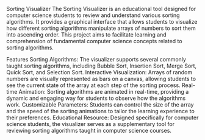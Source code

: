 Sorting Visualizer
The Sorting Visualizer is an educational tool designed for computer science students to review and understand various sorting algorithms. It provides a graphical interface that allows students to visualize how different sorting algorithms manipulate arrays of numbers to sort them into ascending order. This project aims to facilitate learning and comprehension of fundamental computer science concepts related to sorting algorithms.

Features
Sorting Algorithms: The visualizer supports several commonly taught sorting algorithms, including Bubble Sort, Insertion Sort, Merge Sort, Quick Sort, and Selection Sort.
Interactive Visualization: Arrays of random numbers are visually represented as bars on a canvas, allowing students to see the current state of the array at each step of the sorting process.
Real-time Animation: Sorting algorithms are animated in real-time, providing a dynamic and engaging way for students to observe how the algorithms work.
Customizable Parameters: Students can control the size of the array and the speed of the sorting animations to tailor the learning experience to their preferences.
Educational Resource: Designed specifically for computer science students, the visualizer serves as a supplementary tool for reviewing sorting algorithms taught in computer science courses.
